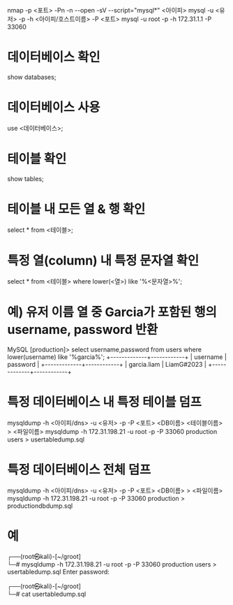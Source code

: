 nmap -p <포트> -Pn -n --open -sV --script="mysql\*" <아이피>
mysql -u <유저> -p -h <아이피/호스트이름> -P <포트>
mysql -u root -p -h 172.31.1.1 -P 33060

# 데이터베이스 확인

show databases;

# 데이터베이스 사용

use <데이터베이스>;

# 테이블 확인

show tables;

# 테이블 내 모든 열 & 행 확인

select \* from <테이블>;

# 특정 열(column) 내 특정 문자열 확인

select \* from <테이블> where lower(<열>) like '%<문자열>%';

# 예) 유저 이름 열 중 Garcia가 포함된 행의 username, password 반환

MySQL [production]> select username,password from users where lower(username) like '%garcia%';
+-------------+------------+
| username | password |
+-------------+------------+
| garcia.liam | LiamG#2023 |
+-------------+------------+

# 특정 데이터베이스 내 특정 테이블 덤프

mysqldump -h <아이피/dns> -u <유저> -p -P <포트> <DB이름> <테이블이름> > <파일이름>
mysqldump -h 172.31.198.21 -u root -p -P 33060 production users > usertabledump.sql

# 특정 데이터베이스 전체 덤프

mysqldump -h <아이피/dns> -u <유저> -p -P <포트> <DB이름> > <파일이름>
mysqldump -h 172.31.198.21 -u root -p -P 33060 production > productiondbdump.sql

# 예

┌──(root㉿kali)-[~/groot]  
└─# mysqldump -h 172.31.198.21 -u root -p -P 33060 production users > usertabledump.sql
Enter password:

┌──(root㉿kali)-[~/groot]  
└─# cat usertabledump.sql
